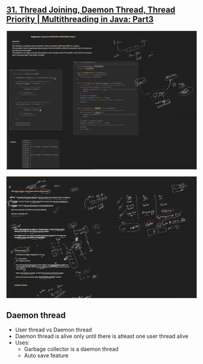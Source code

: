 ## [31. Thread Joining, Daemon Thread, Thread Priority | Multithreading in Java: Part3](https://youtu.be/cdsFwGDVzpg?si=6k3N-QZEBKtF82A8)

![Markdown Logo](Notes_images/3.1.png)

![Markdown Logo](Notes_images/3.2.png)

## Daemon thread 
- User thread vs Daemon thread 
- Daemon thread is alive only until there is atleast one user thread alive
- Uses: 
  - Garbage collector is a daemon thread
  - Auto save feature
